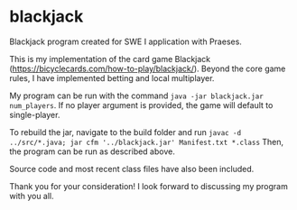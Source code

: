 # blackjack
Blackjack program created for SWE I application with Praeses.

This is my implementation of the card game Blackjack (https://bicyclecards.com/how-to-play/blackjack/).
Beyond the core game rules, I have implemented betting and local multiplayer. 

My program can be run with the command `java -jar blackjack.jar num_players`. If no player argument is provided, the game will default to single-player.

To rebuild the jar, navigate to the build folder and run `javac -d ../src/*.java; jar cfm '../blackjack.jar' Manifest.txt *.class`
Then, the program can be run as described above.

Source code and most recent class files have also been included.

Thank you for your consideration! I look forward to discussing my program with you all.
